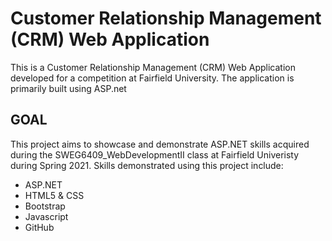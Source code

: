 # Customer Relationship Management (CRM) Web Application

This is a Customer Relationship Management (CRM) Web Application developed for a competition at Fairfield University. The application is primarily built using ASP.net

## GOAL
This project aims to showcase and demonstrate ASP.NET skills acquired during the SWEG6409_WebDevelopmentII class at Fairfield Univeristy during Spring 2021. Skills demonstrated using this project include:

<ul style="list-style-type:disc">
<li>ASP.NET</li>
<li>HTML5 & CSS</li>
<li>Bootstrap</li>
<li>Javascript</li>
<li>GitHub</li>
  
